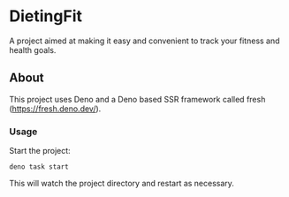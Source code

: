 # DietingFit

A project aimed at making it easy and convenient to track your fitness and health goals.

## About

This project uses Deno and a Deno based SSR framework called fresh (https://fresh.deno.dev/).

### Usage

Start the project:

```
deno task start
```

This will watch the project directory and restart as necessary.
